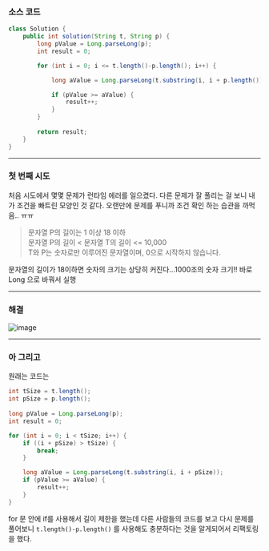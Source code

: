 ### 소스 코드

```java
class Solution {
    public int solution(String t, String p) {
        long pValue = Long.parseLong(p);
        int result = 0;

        for (int i = 0; i <= t.length()-p.length(); i++) {

            long aValue = Long.parseLong(t.substring(i, i + p.length()));

            if (pValue >= aValue) {
                result++;
            }
        }
        
        return result;
    }
}
```

---

### 첫 번째 시도

처음 시도에서 몇몇 문제가 런타임 에러를 일으켰다. 다른 문제가 잘 풀리는 걸 보니 내가 조건을 빠트린 모양인 것 같다. 오랜만에 문제를 푸니까 조건 확인 하는 습관을 까먹음.. ㅠㅠ

> 문자열 P의 길이는 1 이상 18 이하   
> 문자열 P의 길이 < 문자열 T의 길이 <= 10,000   
> T와 P는 숫자로만 이루어진 문자열이며, 0으로 시작하지 않습니다.

문자열의 길이가 18이하면 숫자의 크기는 상당히 커진다...1000조의 숫자 크기!! 바로 Long 으로 바꿔서 실행

---

### 해결

![image](https://github.com/Drum-J/algorithm/assets/102205699/7cde0859-a128-4957-8928-7d739b9f1263)


---

### 아 그리고

원래는 코드는

```java
int tSize = t.length();
int pSize = p.length();
        
long pValue = Long.parseLong(p);
int result = 0;

for (int i = 0; i < tSize; i++) {
    if ((i + pSize) > tSize) {
        break;
    }

    long aValue = Long.parseLong(t.substring(i, i + pSize));
    if (pValue >= aValue) {
        result++;
    }
}
```

for 문 안에 if를 사용해서 길이 제한을 했는데 다른 사람들의 코드를 보고 다시 문제를 풀어보니 `t.length()-p.length()` 를 사용해도 충분하다는 것을 알게되어서 리팩토링을 했다.
